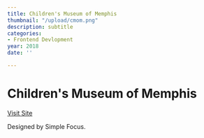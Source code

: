 ```yaml
---
title: Children's Museum of Memphis
thumbnail: "/upload/cmom.png"
description: subtitle
categories:
- Frontend Devlopment
year: 2018
date: ''

---
```

# Children's Museum of Memphis

[Visit Site](https://cmom.com)

Designed by Simple Focus.